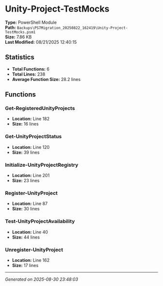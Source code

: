 # Unity-Project-TestMocks

**Type:** PowerShell Module  
**Path:** `Backups\PS7Migration_20250822_162419\Unity-Project-TestMocks.psm1`  
**Size:** 7.86 KB  
**Last Modified:** 08/21/2025 12:40:15  

## Statistics

- **Total Functions:** 6
- **Total Lines:** 238
- **Average Function Size:** 28.2 lines

## Functions


### Get-RegisteredUnityProjects

- **Location:** Line 182
- **Size:** 16 lines

 
### Get-UnityProjectStatus

- **Location:** Line 120
- **Size:** 39 lines

 
### Initialize-UnityProjectRegistry

- **Location:** Line 201
- **Size:** 23 lines

 
### Register-UnityProject

- **Location:** Line 87
- **Size:** 30 lines

 
### Test-UnityProjectAvailability

- **Location:** Line 40
- **Size:** 44 lines

 
### Unregister-UnityProject

- **Location:** Line 162
- **Size:** 17 lines



---
*Generated on 2025-08-30 23:48:03*

